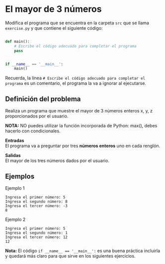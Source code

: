# El mayor de 3 números

Modifica el programa que se encuentra en la carpeta `src` que se llama
`exercise.py` y que contiene el siguiente código:

```python

def main():
    # Escribe el código adecuado para completar el programa
    pass


if __name__ == '__main__':
    main()
```

Recuerda, la línea `# Escribe el código adecuado para completar el programa` es un comentario, el programa la va a ignorar al ejecutarse.

## Definición del problema  

Realiza un programa que muestre el mayor de 3 números enteros x, y, z proporcionados por el usuario.

**NOTA:** NO puedes utilizar la función incorporada de Python: max(), debes hacerlo con condicionales.

**Entradas**  
El programa va a preguntar por tres **números enteros** uno en cada renglón.

**Salidas**  
El mayor de los tres números dados por el usuario.
 
## Ejemplos  

Ejemplo 1    

```plaintext
Ingresa el primer número: 5
Ingresa el segundo número: 8
Ingresa el tercer número: -3
8
```
Ejemplo 2

```plaintext
Ingresa el primer número: 5
Ingresa el segundo número: 1
Ingresa el tercer número: 12
12
```
**Nota:** El código `if __name__ == '__main__':` es una buena práctica incluirla y quedará más claro para que sirve en los siguientes ejercicios.